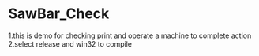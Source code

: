 # SawBar_Check
1.this is demo for checking print and operate a machine to complete action
2.select release and win32 to compile
